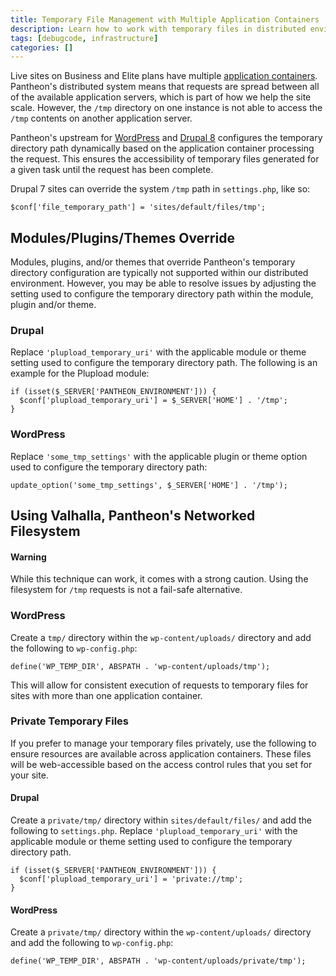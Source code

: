 ```yaml
---
title: Temporary File Management with Multiple Application Containers
description: Learn how to work with temporary files in distributed environments.
tags: [debugcode, infrastructure]
categories: []
---
```

Live sites on Business and Elite plans have multiple [application containers](/docs/application-containers).  Pantheon's distributed system means that requests are spread between all of the available application servers, which is part of how we help the site scale. However, the `/tmp` directory on one instance is not able to access the `/tmp` contents on another application server.

Pantheon's upstream for [WordPress](https://github.com/pantheon-systems/WordPress/blob/master/wp-config.php#L83-L86) and [Drupal 8](https://github.com/pantheon-systems/drops-8/blob/master/sites/default/settings.pantheon.php#L146-L154) configures the temporary directory path dynamically based on the application container processing the request. This ensures the accessibility of temporary files generated for a given task until the request has been complete.

Drupal 7 sites can override the system `/tmp` path in `settings.php`, like so: 
```
$conf['file_temporary_path'] = 'sites/default/files/tmp';
```


## Modules/Plugins/Themes Override

Modules, plugins, and/or themes that override Pantheon's temporary directory configuration are typically not supported within our distributed environment. However, you may be able to resolve issues by adjusting the setting used to configure the temporary directory path within the module, plugin and/or theme.

### Drupal
Replace `'plupload_temporary_uri'` with the applicable module or theme setting used to configure the temporary directory path. The following is an example for the Plupload module:

```
if (isset($_SERVER['PANTHEON_ENVIRONMENT'])) {
  $conf['plupload_temporary_uri'] = $_SERVER['HOME'] . '/tmp';
}
```

### WordPress
Replace `'some_tmp_settings'` with the applicable plugin or theme option used to configure the temporary directory path:

```
update_option('some_tmp_settings', $_SERVER['HOME'] . '/tmp');
```
## Using Valhalla, Pantheon's Networked Filesystem
<div class="alert alert-danger" role="alert"><h4 class="info">Warning</h4>
<p>While this technique can work, it comes with a strong caution. Using the filesystem for <code>/tmp</code> requests is not a fail-safe alternative.</p></div>

### WordPress
Create a `tmp/` directory within the `wp-content/uploads/` directory and add the following to `wp-config.php`:  

```
define('WP_TEMP_DIR', ABSPATH . 'wp-content/uploads/tmp');
```

This will allow for consistent execution of requests to temporary files for sites with more than one application container.

### Private Temporary Files
If you prefer to manage your temporary files privately, use the following to ensure resources are available across application containers. These files will be web-accessible based on the access control rules that you set for your site.

#### Drupal
Create a `private/tmp/` directory within `sites/default/files/` and add the following to `settings.php`.  Replace `'plupload_temporary_uri'` with the applicable module or theme setting used to configure the temporary directory path.

```
if (isset($_SERVER['PANTHEON_ENVIRONMENT'])) {
  $conf['plupload_temporary_uri'] = 'private://tmp';
}
```

#### WordPress
Create a `private/tmp/` directory within the `wp-content/uploads/` directory and add the following to `wp-config.php`:

```
define('WP_TEMP_DIR', ABSPATH . 'wp-content/uploads/private/tmp');
```
